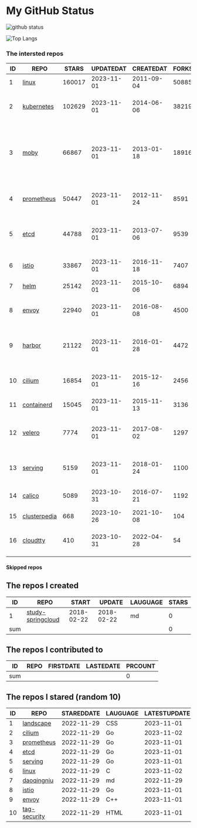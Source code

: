 # My GitHub Status

<img src="https://github-readme-stats-1.yihong0618.vercel.app/api?username=daoqingniu&show_icons=true&&&hide_title=true&count_private=true" alt="github status" />

![Top Langs](https://github-readme-stats-1.yihong0618.vercel.app/api/top-langs/?username=daoqingniu&layout=compact)

<!--START_SECTION:github_repos-->
### The intersted repos
| ID |                              REPO                               | STARS  | UPDATEDAT  | CREATEDAT  | FORKSCOUNT |                                                DESCRIPTIONS                                                |
|----|-----------------------------------------------------------------|--------|------------|------------|------------|------------------------------------------------------------------------------------------------------------|
|  1 | [linux](https://github.com/torvalds/linux)                      | 160017 | 2023-11-01 | 2011-09-04 |      50885 | Linux kernel source tree                                                                                   |
|  2 | [kubernetes](https://github.com/kubernetes/kubernetes)          | 102629 | 2023-11-01 | 2014-06-06 |      38219 | Production-Grade Container Scheduling and Management                                                       |
|  3 | [moby](https://github.com/moby/moby)                            |  66867 | 2023-11-01 | 2013-01-18 |      18916 | The Moby Project - a collaborative project for the container ecosystem to assemble container-based systems |
|  4 | [prometheus](https://github.com/prometheus/prometheus)          |  50447 | 2023-11-01 | 2012-11-24 |       8591 | The Prometheus monitoring system and time series database.                                                 |
|  5 | [etcd](https://github.com/etcd-io/etcd)                         |  44788 | 2023-11-01 | 2013-07-06 |       9539 | Distributed reliable key-value store for the most critical data of a distributed system                    |
|  6 | [istio](https://github.com/istio/istio)                         |  33867 | 2023-11-01 | 2016-11-18 |       7407 | Connect, secure, control, and observe services.                                                            |
|  7 | [helm](https://github.com/helm/helm)                            |  25142 | 2023-11-01 | 2015-10-06 |       6894 | The Kubernetes Package Manager                                                                             |
|  8 | [envoy](https://github.com/envoyproxy/envoy)                    |  22940 | 2023-11-01 | 2016-08-08 |       4500 | Cloud-native high-performance edge/middle/service proxy                                                    |
|  9 | [harbor](https://github.com/goharbor/harbor)                    |  21122 | 2023-11-01 | 2016-01-28 |       4472 | An open source trusted cloud native registry project that stores, signs, and scans content.                |
| 10 | [cilium](https://github.com/cilium/cilium)                      |  16854 | 2023-11-01 | 2015-12-16 |       2456 | eBPF-based Networking, Security, and Observability                                                         |
| 11 | [containerd](https://github.com/containerd/containerd)          |  15045 | 2023-11-01 | 2015-11-13 |       3136 | An open and reliable container runtime                                                                     |
| 12 | [velero](https://github.com/vmware-tanzu/velero)                |   7774 | 2023-11-01 | 2017-08-02 |       1297 | Backup and migrate Kubernetes applications and their persistent volumes                                    |
| 13 | [serving](https://github.com/knative/serving)                   |   5159 | 2023-11-01 | 2018-01-24 |       1100 | Kubernetes-based, scale-to-zero, request-driven compute                                                    |
| 14 | [calico](https://github.com/projectcalico/calico)               |   5089 | 2023-10-31 | 2016-07-21 |       1192 | Cloud native networking and network security                                                               |
| 15 | [clusterpedia](https://github.com/clusterpedia-io/clusterpedia) |    668 | 2023-10-26 | 2021-10-08 |        104 | The Encyclopedia of Kubernetes clusters                                                                    |
| 16 | [cloudtty](https://github.com/cloudtty/cloudtty)                |    410 | 2023-10-31 | 2022-04-28 |         54 | A Friendly Kubernetes CloudShell (Web Terminal) !                                                          |



#### Skipped repos
<!--END_SECTION:github_repos-->

<!--START_SECTION:my_github-->
## The repos I created
| ID  |                                 REPO                                 |   START    |   UPDATE   | LAUGUAGE | STARS |
|-----|----------------------------------------------------------------------|------------|------------|----------|-------|
|   1 | [study-springcloud](https://github.com/daoqingniu/study-springcloud) | 2018-02-22 | 2018-02-22 | md       |     0 |
| sum |                                                                      |            |            |          |     0 |

## The repos I contributed to
| ID  | REPO | FIRSTDATE | LASTEDATE | PRCOUNT |
|-----|------|-----------|-----------|---------|
| sum |      |           |           |       0 |

## The repos I stared (random 10)
| ID |                          REPO                          | STAREDDATE | LAUGUAGE | LATESTUPDATE |
|----|--------------------------------------------------------|------------|----------|--------------|
|  1 | [landscape](https://github.com/cncf/landscape)         | 2022-11-29 | CSS      | 2023-11-01   |
|  2 | [cilium](https://github.com/cilium/cilium)             | 2022-11-29 | Go       | 2023-11-02   |
|  3 | [prometheus](https://github.com/prometheus/prometheus) | 2022-11-29 | Go       | 2023-11-01   |
|  4 | [etcd](https://github.com/etcd-io/etcd)                | 2022-11-29 | Go       | 2023-11-01   |
|  5 | [serving](https://github.com/knative/serving)          | 2022-11-29 | Go       | 2023-11-01   |
|  6 | [linux](https://github.com/torvalds/linux)             | 2022-11-29 | C        | 2023-11-02   |
|  7 | [daoqingniu](https://github.com/daoqingniu/daoqingniu) | 2022-11-29 | md       | 2022-11-29   |
|  8 | [istio](https://github.com/istio/istio)                | 2022-11-29 | Go       | 2023-11-01   |
|  9 | [envoy](https://github.com/envoyproxy/envoy)           | 2022-11-29 | C++      | 2023-11-01   |
| 10 | [tag-security](https://github.com/cncf/tag-security)   | 2022-11-29 | HTML     | 2023-11-01   |

<!--END_SECTION:my_github-->
